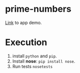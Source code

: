# prime-numbers
[Link](https://bluejeans.com/s/cCCOg/) to app demo.

# Execution
  1. install `python` and `pip`.
  2. Install **nose**: `pip install nose`.
  3. Run tests `nosetests`

